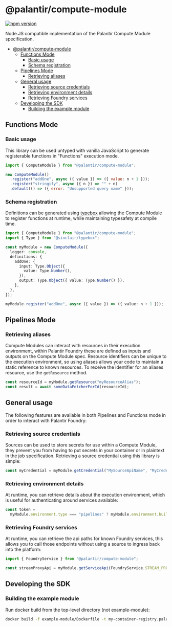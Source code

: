 # @palantir/compute-module

[![npm version](https://img.shields.io/npm/v/@palantir%2Fcompute-module?style=flat)](https://www.npmjs.com/package/@palantir/compute-module)

Node.JS compatible implementation of the Palantir Compute Module specification.

- [@palantir/compute-module](#palantircompute-module)
  - [Functions Mode](#functions-mode)
    - [Basic usage](#basic-usage)
    - [Schema registration](#schema-registration)
  - [Pipelines Mode](#pipelines-mode)
    - [Retrieving aliases](#retrieving-aliases)
  - [General usage](#general-usage)
    - [Retrieving source credentials](#retrieving-source-credentials)
    - [Retrieving environment details](#retrieving-environment-details)
    - [Retrieving Foundry services](#retrieving-foundry-services)
  - [Developing the SDK](#developing-the-sdk)
    - [Building the example module](#building-the-example-module)

## Functions Mode

### Basic usage

This library can be used untyped with vanilla JavaScript to generate registerable functions in "Functions" execution mode.

```js
import { ComputeModule } from "@palantir/compute-module";

new ComputeModule()
  .register("addOne", async ({ value }) => ({ value: n + 1 }));
  .register("stringify", async ({ n }) => "" + n)
  .default(() => ({ error: "Unsupported query name" }));
```

### Schema registration

Definitions can be generated using [typebox](https://github.com/sinclairzx81/typebox) allowing the Compute Module to register functions at runtime, while maintaining typesafety at compile time.

```ts
import { ComputeModule } from "@palantir/compute-module";
import { Type } from "@sinclair/typebox";

const myModule = new ComputeModule({
  logger: console,
  definitions: {
    addOne: {
      input: Type.Object({
        value: Type.Number(),
      }),
      output: Type.Object({ value: Type.Number() }),
    },
  },
});

myModule.register("addOne", async ({ value }) => ({ value: n + 1 }));
```

## Pipelines Mode

### Retrieving aliases

Compute Modules can interact with resources in their execution environment, within Palantir Foundry these are defined as inputs and outputs on the Compute Module spec. Resource identifiers can be unique to the execution environment, so using aliases allows your code to maintain a static reference to known resources. To receive the identifier for an aliases resource, use the `getResource` method.

```ts
const resourceId = myModule.getResource("myResourceAlias");
const result = await someDataFetcherForId(resourceId);
```

## General usage

The following features are available in both Pipelines and Functions mode in order to interact with Palantir Foundry:

### Retrieving source credentials

Sources can be used to store secrets for use within a Compute Module, they prevent you from having to put secrets in your container or in plaintext in the job specification. Retrieving a source credential using this library is simple:

```ts
const myCredential = myModule.getCredential("MySourceApiName", "MyCredential");
```

### Retrieving environment details

At runtime, you can retrieve details about the execution environment, which is useful for authenticating around services available:

```ts
const token =
  myModule.environment.type === "pipelines" ? myModule.environment.buildToken : undefined;
```

### Retrieving Foundry services

At runtime, you can retrieve the api paths for known Foundry services, this allows you to call those endpoints without using a source to ingress back into the platform:

```ts
import { FoundryService } from "@palantir/compute-module";

const streamProxyApi = myModule.getServiceApi(FoundryService.STREAM_PROXY);
```

## Developing the SDK

### Building the example module

Run docker build from the top-level directory (not example-module):

```sh
docker build -f example-module/Dockerfile -t my-container-registry.palantirfoundry.com/example-module:0.0.1 .
```
